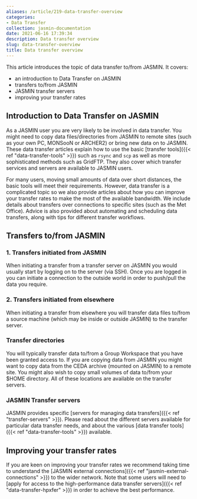 ```yaml
---
aliases: /article/219-data-transfer-overview
categories:
- Data Transfer
collection: jasmin-documentation
date: 2021-06-16 17:39:34
description: Data transfer overview
slug: data-transfer-overview
title: Data transfer overview
---
```


This article introduces the topic of data transfer to/from JASMIN. It covers:

  * an introduction to Data Transfer on JASMIN
  * transfers to/from JASMIN
  * JASMIN transfer servers
  * improving your transfer rates

##

## Introduction to Data Transfer on JASMIN

As a JASMIN user you are very likely to be involved in data transfer. You
might need to copy data files/directories from JASMIN to remote sites (such as
your own PC, MONSooN or ARCHER2) or bring new data on to JASMIN. These data
transfer articles explain how to use the basic [transfer tools]({{< ref "data-transfer-tools" >}}) such as `rsync` and `scp` as well as more sophisticated
methods such as GridFTP. They also cover which transfer services and servers
are available to JASMIN users.

For many users, moving small amounts of data over short distances, the basic
tools will meet their requirements. However, data transfer is a complicated
topic so we also provide articles about how you can improve your transfer
rates to make the most of the available bandwidth. We include details about
transfers over connections to specific sites (such as the Met Office). Advice
is also provided about automating and scheduling data transfers, along with
tips for different transfer workflows.

## Transfers to/from JASMIN

### 1\. Transfers initiated from JASMIN

When initiating a transfer from a transfer server on JASMIN you would usually
start by logging on to the server (via SSH). Once you are logged in you can
initiate a connection to the outside world in order to push/pull the data you
require.

### 2\. Transfers initiated from elsewhere

When initiating a transfer from elsewhere you will transfer data files to/from
a source machine (which may be inside or outside JASMIN) to the transfer
server.

### Transfer directories

You will typically transfer data to/from a Group Workspace that you have been
granted access to. If you are copying data from JASMIN you might want to copy
data from the CEDA archive (mounted on JASMIN) to a remote site. You might
also wish to copy small volumes of data to/from your $HOME directory. All of
these locations are available on the transfer servers.

### JASMIN Transfer servers

JASMIN provides specific [servers for managing data transfers]({{< ref
"transfer-servers" >}}). Please read about the different servers available for
particular data transfer needs, and about the various [data transfer
tools]({{< ref "data-transfer-tools" >}}) available.

## Improving your transfer rates

If you are keen on improving your transfer rates we recommend taking time to
understand the [JASMIN external connections]({{< ref "jasmin-external-connections" >}}) to the wider network. Note that some users will need to
[apply for access to the high-performance data transfer servers]({{< ref
"data-transfer-hpxfer" >}}) in order to achieve the best performance.


